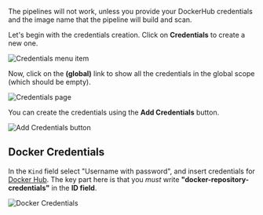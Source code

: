 The pipelines will not work, unless you provide your DockerHub credentials and the image name that the pipeline will build and scan.

Let's begin with the credentials creation. Click on **Credentials** to create a new one.

![Credentials menu item](/sysdig/scenarios/monitor-lab07/assets/image08.png)

Now, click on the **(global)** link to show all the credentials in the global scope (which should be empty).

![Credentials page](/sysdig/scenarios/monitor-lab07/assets/image09.png)

You can create the credentials using the **Add Credentials** button.

![Add Credentials button](/sysdig/scenarios/monitor-lab07/assets/image10.png)

Docker Credentials
------------------

In the `Kind` field select "Username with password", and insert credentials for [Docker Hub](http://hub.docker.com).
The key part here is that you _must_ write **"docker-repository-credentials"** in the **ID field**.

![Docker Credentials](/sysdig/scenarios/monitor-lab07/assets/image11.png)